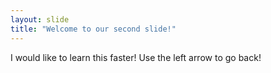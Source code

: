```yaml
---
layout: slide
title: "Welcome to our second slide!"
---
```

I would like to learn this faster!
Use the left arrow to go back!
